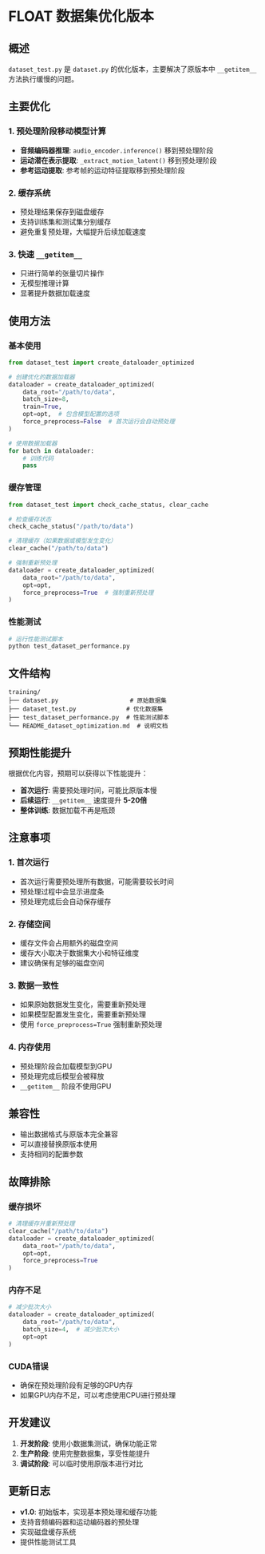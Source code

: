 # FLOAT 数据集优化版本

## 概述

`dataset_test.py` 是 `dataset.py` 的优化版本，主要解决了原版本中 `__getitem__` 方法执行缓慢的问题。

## 主要优化

### 1. 预处理阶段移动模型计算
- **音频编码器推理**: `audio_encoder.inference()` 移到预处理阶段
- **运动潜在表示提取**: `_extract_motion_latent()` 移到预处理阶段  
- **参考运动提取**: 参考帧的运动特征提取移到预处理阶段

### 2. 缓存系统
- 预处理结果保存到磁盘缓存
- 支持训练集和测试集分别缓存
- 避免重复预处理，大幅提升后续加载速度

### 3. 快速 `__getitem__`
- 只进行简单的张量切片操作
- 无模型推理计算
- 显著提升数据加载速度

## 使用方法

### 基本使用

```python
from dataset_test import create_dataloader_optimized

# 创建优化的数据加载器
dataloader = create_dataloader_optimized(
    data_root="/path/to/data",
    batch_size=8,
    train=True,
    opt=opt,  # 包含模型配置的选项
    force_preprocess=False  # 首次运行会自动预处理
)

# 使用数据加载器
for batch in dataloader:
    # 训练代码
    pass
```

### 缓存管理

```python
from dataset_test import check_cache_status, clear_cache

# 检查缓存状态
check_cache_status("/path/to/data")

# 清理缓存（如果数据或模型发生变化）
clear_cache("/path/to/data")

# 强制重新预处理
dataloader = create_dataloader_optimized(
    data_root="/path/to/data",
    opt=opt,
    force_preprocess=True  # 强制重新预处理
)
```

### 性能测试

```python
# 运行性能测试脚本
python test_dataset_performance.py
```

## 文件结构

```
training/
├── dataset.py                    # 原始数据集
├── dataset_test.py              # 优化数据集
├── test_dataset_performance.py  # 性能测试脚本
└── README_dataset_optimization.md  # 说明文档
```

## 预期性能提升

根据优化内容，预期可以获得以下性能提升：

- **首次运行**: 需要预处理时间，可能比原版本慢
- **后续运行**: `__getitem__` 速度提升 **5-20倍**
- **整体训练**: 数据加载不再是瓶颈

## 注意事项

### 1. 首次运行
- 首次运行需要预处理所有数据，可能需要较长时间
- 预处理过程中会显示进度条
- 预处理完成后会自动保存缓存

### 2. 存储空间
- 缓存文件会占用额外的磁盘空间
- 缓存大小取决于数据集大小和特征维度
- 建议确保有足够的磁盘空间

### 3. 数据一致性
- 如果原始数据发生变化，需要重新预处理
- 如果模型配置发生变化，需要重新预处理
- 使用 `force_preprocess=True` 强制重新预处理

### 4. 内存使用
- 预处理阶段会加载模型到GPU
- 预处理完成后模型会被释放
- `__getitem__` 阶段不使用GPU

## 兼容性

- 输出数据格式与原版本完全兼容
- 可以直接替换原版本使用
- 支持相同的配置参数

## 故障排除

### 缓存损坏
```python
# 清理缓存并重新预处理
clear_cache("/path/to/data")
dataloader = create_dataloader_optimized(
    data_root="/path/to/data",
    opt=opt,
    force_preprocess=True
)
```

### 内存不足
```python
# 减少批次大小
dataloader = create_dataloader_optimized(
    data_root="/path/to/data",
    batch_size=4,  # 减少批次大小
    opt=opt
)
```

### CUDA错误
- 确保在预处理阶段有足够的GPU内存
- 如果GPU内存不足，可以考虑使用CPU进行预处理

## 开发建议

1. **开发阶段**: 使用小数据集测试，确保功能正常
2. **生产阶段**: 使用完整数据集，享受性能提升
3. **调试阶段**: 可以临时使用原版本进行对比

## 更新日志

- **v1.0**: 初始版本，实现基本预处理和缓存功能
- 支持音频编码器和运动编码器的预处理
- 实现磁盘缓存系统
- 提供性能测试工具
